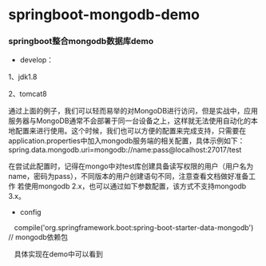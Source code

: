 # springboot-mongodb-demo
### springboot整合mongodb数据库demo
* develop：  

 1、jdk1.8  
 
 2、tomcat8  
 
通过上面的例子，我们可以轻而易举的对MongoDB进行访问，但是实战中，应用服务器与MongoDB通常不会部署于同一台设备之上，这样就无法使用自动化的本地配置来进行使用。这个时候，我们也可以方便的配置来完成支持，只需要在application.properties中加入mongodb服务端的相关配置，具体示例如下：
  spring.data.mongodb.uri=mongodb://name:pass@localhost:27017/test  
  
在尝试此配置时，记得在mongo中对test库创建具备读写权限的用户（用户名为name，密码为pass），不同版本的用户创建语句不同，注意查看文档做好准备工作
若使用mongodb 2.x，也可以通过如下参数配置，该方式不支持mongodb 3.x。  

* config  

    compile('org.springframework.boot:spring-boot-starter-data-mongodb') // mongodb依赖包  
    
    具体实现在demo中可以看到



